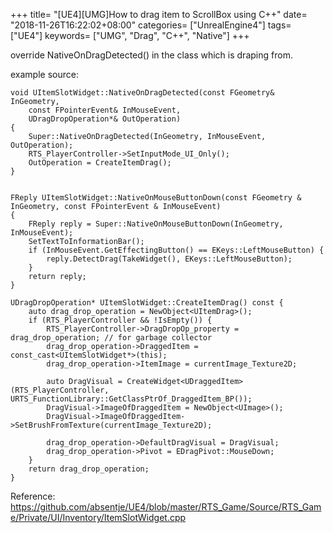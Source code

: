+++
title= "[UE4][UMG]How to drag item to ScrollBox using C++"
date= "2018-11-26T16:22:02+08:00"
categories= ["UnrealEngine4"]
tags= ["UE4"]
keywords= ["UMG", "Drag", "C++", "Native"]
+++

override NativeOnDragDetected() in the class which is draping from.

example source:

    void UItemSlotWidget::NativeOnDragDetected(const FGeometry& InGeometry,
        const FPointerEvent& InMouseEvent,
        UDragDropOperation*& OutOperation)
    {
        Super::NativeOnDragDetected(InGeometry, InMouseEvent, OutOperation);
        RTS_PlayerController->SetInputMode_UI_Only();
        OutOperation = CreateItemDrag();
    }


    FReply UItemSlotWidget::NativeOnMouseButtonDown(const FGeometry & InGeometry, const FPointerEvent & InMouseEvent)
    {
        FReply reply = Super::NativeOnMouseButtonDown(InGeometry, InMouseEvent);
        SetTextToInformationBar();
        if (InMouseEvent.GetEffectingButton() == EKeys::LeftMouseButton) {
            reply.DetectDrag(TakeWidget(), EKeys::LeftMouseButton);
        }
        return reply;
    }

    UDragDropOperation* UItemSlotWidget::CreateItemDrag() const {
        auto drag_drop_operation = NewObject<UItemDrag>();
        if (RTS_PlayerController && !IsEmpty()) {
            RTS_PlayerController->DragDropOp_property = drag_drop_operation; // for garbage collector
            drag_drop_operation->DraggedItem = const_cast<UItemSlotWidget*>(this);
            drag_drop_operation->ItemImage = currentImage_Texture2D;

            auto DragVisual = CreateWidget<UDraggedItem>(RTS_PlayerController, URTS_FunctionLibrary::GetClassPtrOf_DraggedItem_BP());
            DragVisual->ImageOfDraggedItem = NewObject<UImage>();
            DragVisual->ImageOfDraggedItem->SetBrushFromTexture(currentImage_Texture2D);

            drag_drop_operation->DefaultDragVisual = DragVisual;
            drag_drop_operation->Pivot = EDragPivot::MouseDown;
        }
        return drag_drop_operation;
    }

Reference:  
https://github.com/absentje/UE4/blob/master/RTS_Game/Source/RTS_Game/Private/UI/Inventory/ItemSlotWidget.cpp